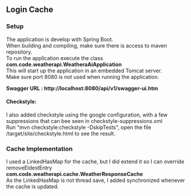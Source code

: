 ## Login Cache

### Setup
The application is develop with Spring Boot.   
When building and compiling, make sure there is access to maven repository.   
To run the application execute the class
**com.code.weatherapi.WeatheraAiApplication**  
This will start up the application in an embedded Tomcat server.   
Make sure port 8080 is not used when running the application. 

**Swagger URL : http://localhost:8080/api/v1/swagger-ui.htm**   

#### Checkstyle:
I also added checkstyle using the google configuration, with a few suppressions
that can bee seen in checkstyle-suppressions.xml  
Run "mvn checkstyle:checkstyle -DskipTests", open the file /target/site/checkstyle.html to see
the result. 

### Cache Implementation
I used a LinkedHasMap for the cache, but I did extend it so I can override removeEldestEntry  
**com.code.weatherapi.cache.WeatherResponseCache**  
As the LinkedHasMap is not thread save, I added synchronized whenever the cache is updated. 